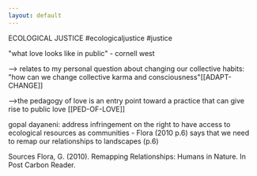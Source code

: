 ```yaml
---
layout: default
---
```

ECOLOGICAL JUSTICE
#ecologicaljustice #justice

"what love looks like in public" - cornell west 

--> relates to my personal question about changing our collective habits: "how can we change collective karma and consciousness"[[ADAPT-CHANGE]]

-->the pedagogy of love is an entry point toward a practice that can give rise to public love [[PED-OF-LOVE]]

gopal dayaneni: address infringement on the right to have access to ecological resources as communities - Flora (2010 p.6) says that we need to remap our relationships to landscapes (p.6)

Sources
Flora, G. (2010). Remapping Relationships: Humans in Nature. In Post Carbon Reader.



